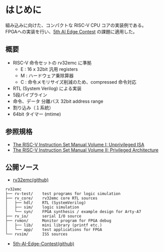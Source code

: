 
# はじめに

組み込みに向けた、コンパクトな RISC-V CPU コアの実装例である。  
FPGAへの実装を行い、[5th AI Edge Contest](https://signate.jp/competitions/537) の課題に適用した。  

## 概要

- RISC-V 命令セットの rv32emc に準拠  
    - E : 16 x 32bit 汎用 registers  
    - M : ハードウェア乗除算器  
    - C : 命令メモリサイズ削減のため、compressed 命令対応  
- RTL (System Verilog) による実装  
- 5段パイプライン  
- 命令、データ 分離バス 32bit address range  
- 割り込み（１系統）
- 64bit タイマー (mtime)  


## 参照規格

- [The RISC-V Instruction Set Manual Volume I: Unprivileged ISA](https://github.com/riscv/riscv-isa-manual/releases/download/Ratified-IMAFDQC/riscv-spec-20191213.pdf)  
- [The RISC-V Instruction Set Manual Volume II: Privileged Architecture](https://github.com/riscv/riscv-isa-manual/releases/download/Priv-v1.12/riscv-privileged-20211203.pdf)  

## 公開ソース

- [rv32emc(github)](https://github.com/shin-yamashita/rv32emc)  

```
rv32emc
├── rv-test/    test programs for logic simulation
├── rv_core/    rv32emc core RTL sources
│   ├── hdl/    RTL (SystemVerilog)
│   ├── sim/    logic simulation
│   └── syn/    FPGA synthesis / example design for Arty-A7
├── rv_io/      serial I/O source
├── rvmon/      Monitor program for FPGA debug
│   ├── lib/    mini library (printf etc.)
│   └── app/    test applications for FPGA 
└── rvsim/      ISS sources
```

- [5th-AI-Edge-Contest(github)](https://github.com/shin-yamashita/5th-AI-Edge-Contest)  
